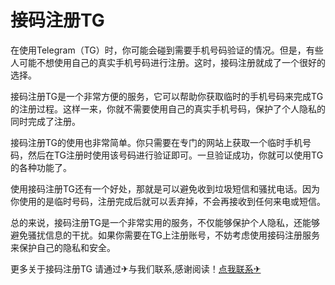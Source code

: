 # 接码注册TG

在使用Telegram（TG）时，你可能会碰到需要手机号码验证的情况。但是，有些人可能不想使用自己的真实手机号码进行注册。这时，接码注册就成了一个很好的选择。

接码注册TG是一个非常方便的服务，它可以帮助你获取临时的手机号码来完成TG的注册过程。这样一来，你就不需要使用自己的真实手机号码，保护了个人隐私的同时完成了注册。

接码注册TG的使用也非常简单。你只需要在专门的网站上获取一个临时手机号码，然后在TG注册时使用该号码进行验证即可。一旦验证成功，你就可以使用TG的各种功能了。

使用接码注册TG还有一个好处，那就是可以避免收到垃圾短信和骚扰电话。因为你使用的是临时号码，注册完成后就可以丢弃掉，不会再接收到任何来电或短信。

总的来说，接码注册TG是一个非常实用的服务，不仅能够保护个人隐私，还能够避免骚扰信息的干扰。如果你需要在TG上注册账号，不妨考虑使用接码注册服务来保护自己的隐私和安全。

更多关于接码注册TG 请通过✈与我们联系,感谢阅读！[点我联系✈](https://cdn.k02.cc)